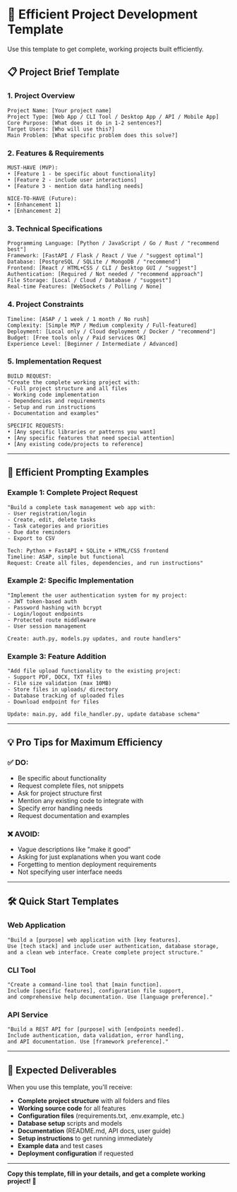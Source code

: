 # 🚀 Efficient Project Development Template

Use this template to get complete, working projects built efficiently.

## 📋 Project Brief Template

### **1. Project Overview**
```
Project Name: [Your project name]
Project Type: [Web App / CLI Tool / Desktop App / API / Mobile App]
Core Purpose: [What does it do in 1-2 sentences?]
Target Users: [Who will use this?]
Main Problem: [What specific problem does this solve?]
```

### **2. Features & Requirements**
```
MUST-HAVE (MVP):
• [Feature 1 - be specific about functionality]
• [Feature 2 - include user interactions]
• [Feature 3 - mention data handling needs]

NICE-TO-HAVE (Future):
• [Enhancement 1]
• [Enhancement 2]
```

### **3. Technical Specifications**
```
Programming Language: [Python / JavaScript / Go / Rust / "recommend best"]
Framework: [FastAPI / Flask / React / Vue / "suggest optimal"]
Database: [PostgreSQL / SQLite / MongoDB / "recommend"]
Frontend: [React / HTML+CSS / CLI / Desktop GUI / "suggest"]
Authentication: [Required / Not needed / "recommend approach"]
File Storage: [Local / Cloud / Database / "suggest"]
Real-time Features: [WebSockets / Polling / None]
```

### **4. Project Constraints**
```
Timeline: [ASAP / 1 week / 1 month / No rush]
Complexity: [Simple MVP / Medium complexity / Full-featured]
Deployment: [Local only / Cloud deployment / Docker / "recommend"]
Budget: [Free tools only / Paid services OK]
Experience Level: [Beginner / Intermediate / Advanced]
```

### **5. Implementation Request**
```
BUILD REQUEST:
"Create the complete working project with:
- Full project structure and all files
- Working code implementation
- Dependencies and requirements
- Setup and run instructions
- Documentation and examples"

SPECIFIC REQUESTS:
• [Any specific libraries or patterns you want]
• [Any specific features that need special attention]
• [Any existing code/projects to reference]
```

---

## 🎯 Efficient Prompting Examples

### **Example 1: Complete Project Request**
```
"Build a complete task management web app with:
- User registration/login
- Create, edit, delete tasks
- Task categories and priorities
- Due date reminders
- Export to CSV

Tech: Python + FastAPI + SQLite + HTML/CSS frontend
Timeline: ASAP, simple but functional
Request: Create all files, dependencies, and run instructions"
```

### **Example 2: Specific Implementation**
```
"Implement the user authentication system for my project:
- JWT token-based auth
- Password hashing with bcrypt
- Login/logout endpoints
- Protected route middleware
- User session management

Create: auth.py, models.py updates, and route handlers"
```

### **Example 3: Feature Addition**
```
"Add file upload functionality to the existing project:
- Support PDF, DOCX, TXT files
- File size validation (max 10MB)
- Store files in uploads/ directory
- Database tracking of uploaded files
- Download endpoint for files

Update: main.py, add file_handler.py, update database schema"
```

---

## 💡 Pro Tips for Maximum Efficiency

### **✅ DO:**
- Be specific about functionality
- Request complete files, not snippets
- Ask for project structure first
- Mention any existing code to integrate with
- Specify error handling needs
- Request documentation and examples

### **❌ AVOID:**
- Vague descriptions like "make it good"
- Asking for just explanations when you want code
- Forgetting to mention deployment requirements
- Not specifying user interface needs

---

## 🛠️ Quick Start Templates

### **Web Application**
```
"Build a [purpose] web application with [key features]. 
Use [tech stack] and include user authentication, database storage, 
and a clean web interface. Create complete project structure."
```

### **CLI Tool**
```
"Create a command-line tool that [main function]. 
Include [specific features], configuration file support, 
and comprehensive help documentation. Use [language preference]."
```

### **API Service**
```
"Build a REST API for [purpose] with [endpoints needed]. 
Include authentication, data validation, error handling, 
and API documentation. Use [framework preference]."
```

---

## 📁 Expected Deliverables

When you use this template, you'll receive:

- **Complete project structure** with all folders and files
- **Working source code** for all features
- **Configuration files** (requirements.txt, .env.example, etc.)
- **Database setup** scripts and models
- **Documentation** (README.md, API docs, user guide)
- **Setup instructions** to get running immediately
- **Example data** and test cases
- **Deployment configuration** if requested

---

**Copy this template, fill in your details, and get a complete working project! 🚀**